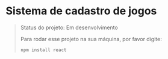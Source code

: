<h1> Sistema de cadastro de jogos </h1>

> Status do projeto: Em desenvolvimento
>
> Para rodar esse projeto na sua máquina, por favor digite:
>
> ```
> npm install react
> ```
